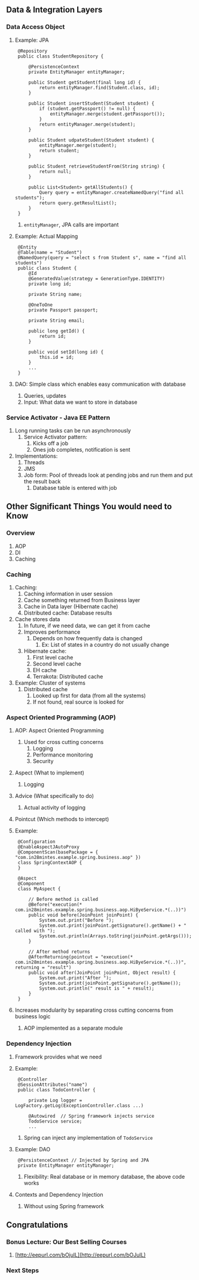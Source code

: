 ## Data & Integration Layers ##
### Data Access Object ###
1. Example: JPA

		@Repository
		public class StudentRepository {

			@PersistenceContext
			private EntityManager entityManager;

			public Student getStudent(final long id) {
				return entityManager.find(Student.class, id);
			}

			public Student insertStudent(Student student) {
				if (student.getPassport() != null) {
					entityManager.merge(student.getPassport());
				}
				return entityManager.merge(student);
			}

			public Student udpateStudent(Student student) {
				entityManager.merge(student);
				return student;
			}

			public Student retrieveStudentFrom(String string) {
				return null;
			}

			public List<Student> getAllStudents() {
				Query query = entityManager.createNamedQuery("find all students");
				return query.getResultList();
			}
		}

	1. `entityManager`, JPA calls are important
2. Example: Actual Mapping

		@Entity
		@Table(name = "Student")
		@NamedQuery(query = "select s from Student s", name = "find all students")
		public class Student {
			@Id
			@GeneratedValue(strategy = GenerationType.IDENTITY)
			private long id;

			private String name;

			@OneToOne
			private Passport passport;

			private String email;

			public long getId() {
				return id;
			}

			public void setId(long id) {
				this.id = id;
			}
			...
		}

3. DAO: Simple class which enables easy communication with database
	1. Queries, updates
	2. Input: What data we want to store in database

### Service Activator - Java EE Pattern ###
1. Long running tasks can be run asynchronously
	1. Service Activator pattern:
		1. Kicks off a job
		2. Ones job completes, notification is sent
2. Implementations:
	1. Threads
	2. JMS
	3. Job form: Pool of threads look at pending jobs and run them and put the result back
		1. Database table is entered with job

## Other Significant Things You would need to Know ##
### Overview ###
1. AOP
2. DI
3. Caching

### Caching ###
1. Caching:
	1. Caching information in user session
	2. Cache something returned from Business layer
	3. Cache in Data layer (Hibernate cache)
	4. Distributed cache: Database results
2. Cache stores data
	1. In future, if we need data, we can get it from cache
	2. Improves performance
		1. Depends on how frequently data is changed
			1. Ex: List of states in a country do not usually change
	3. Hibernate cache:
		1. First level cache
		2. Second level cache
		3. EH cache
		4. Terrakota: Distributed cache
3. Example: Cluster of systems
	1. Distributed cache
		1. Looked up first for data (from all the systems)
		2. If not found, real source is looked for

### Aspect Oriented Programming (AOP) ###
1. AOP: Aspect Oriented Programming
	1. Used for cross cutting concerns
		1. Logging
		2. Performance monitoring
		3. Security
2. Aspect (What to implement)
	1. Logging
3. Advice (What specifically to do)
	1. Actual activity of logging
4. Pointcut (Which methods to intercept)
5. Example:

		@Configuration
		@EnableAspectJAutoProxy
		@ComponentScan(basePackage = { "com.in28mintes.example.spring.business.aop" })
		class SpringContextAOP {
		}

		@Aspect
		@Component
		class MyAspect {

			// Before method is called
			@Before("execution(* com.in28mintes.example.spring.business.aop.HiByeService.*(..))")
			public void before(JoinPoint joinPoint) {
				System.out.print("Before ");
				System.out.print(joinPoint.getSignature().getName() + " called with ");
				System.out.println(Arrays.toString(joinPoint.getArgs()));
			}

			// After method returns
			@AfterReturning(pointcut = "execution(* com.in28mintes.example.spring.business.aop.HiByeService.*(..))", returning = "result")
			public void after(JoinPoint joinPoint, Object result) {
				System.out.print("After ");
				System.out.print(joinPoint.getSignature().getName());
				System.out.println(" result is " + result);
			}
		}

1. Increases modularity by separating cross cutting concerns from business logic
	1. AOP implemented as a separate module

### Dependency Injection ###
1. Framework provides what we need
2. Example:

		@Controller
		@SessionAttributes("name")
		public class TodoController {

			private Log logger = LogFactory.getLog(ExceptionController.class ...)
	
			@Autowired	// Spring framework injects service
			TodoService service;
			...

	1. Spring can inject any implementation of `TodoService`
3. Example: DAO

		@PersistenceContext	// Injected by Spring and JPA
		private EntityManager entityManager;

	1. Flexibility: Real database or in memory database, the above code works
4. Contexts and Dependency Injection
	1. Without using Spring framework

## Congratulations ##
### Bonus Lecture: Our Best Selling Courses ###
1. [http://eepurl.com/bOjulL](http://eepurl.com/bOJulL)

### Next Steps ###

